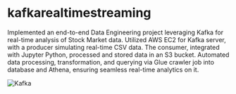 # kafkarealtimestreaming

Implemented an end-to-end Data Engineering project leveraging Kafka for real-time analysis of Stock Market data. Utilized AWS EC2 for Kafka server, with a producer simulating real-time CSV data. The consumer, integrated with Jupyter Python, processed and stored data in an S3 bucket. Automated data processing, transformation, and querying via Glue crawler job into database and Athena, ensuring seamless real-time analytics on it.

![Kafka](https://github.com/shanker96/kafkarealtimestreaming/assets/20686097/7075e6dd-146b-46c7-90ed-a9b122fd3c98)
